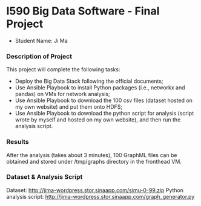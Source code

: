 # I590 Big Data Software - Final Project
- Student Name: Ji Ma

### Description of Project

This project will complete the following tasks:
- Deploy the Big Data Stack following the official documents;
- Use Ansible Playbook to install Python packages (i.e., networkx and pandas) on VMs for network analysis;
- Use Ansible Playbook to download the 100 csv files (dataset hosted on my own website) and put them onto HDFS;
- Use Ansible Playbook to download the python script for analysis (script wrote by myself and hosted on my own website), and then run the analysis script.

### Results
After the analysis (takes about 3 minutes), 100 GraphML files can be obtained and stored under /tmp/graphs directory in the fronthead VM.

### Dataset & Analysis Script
Dataset: http://jima-wordpress.stor.sinaapp.com/simu-0-99.zip
Python analysis script: http://jima-wordpress.stor.sinaapp.com/graph_generator.py
